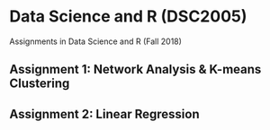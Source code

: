 # Data Science and R (DSC2005)
Assignments in Data Science and R (Fall 2018)

## Assignment 1: Network Analysis & K-means Clustering

## Assignment 2: Linear Regression
